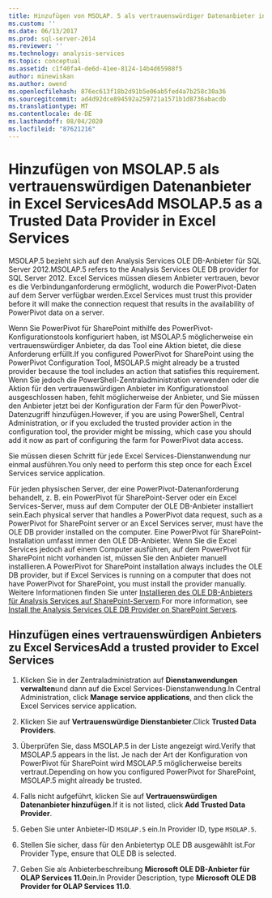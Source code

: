 ```yaml
---
title: Hinzufügen von MSOLAP. 5 als vertrauenswürdiger Datenanbieter in Excel Services | Microsoft-Dokumentation
ms.custom: ''
ms.date: 06/13/2017
ms.prod: sql-server-2014
ms.reviewer: ''
ms.technology: analysis-services
ms.topic: conceptual
ms.assetid: c1f40fa4-de6d-41ee-8124-14b4d65988f5
author: minewiskan
ms.author: owend
ms.openlocfilehash: 876ec613f18b2d91b5e06ab5fed4a7b258c30a36
ms.sourcegitcommit: ad4d92dce894592a259721a1571b1d8736abacdb
ms.translationtype: MT
ms.contentlocale: de-DE
ms.lasthandoff: 08/04/2020
ms.locfileid: "87621216"
---
```

# <a name="add-msolap5-as-a-trusted-data-provider-in-excel-services"></a><span data-ttu-id="53abc-102">Hinzufügen von MSOLAP.5 als vertrauenswürdigen Datenanbieter in Excel Services</span><span class="sxs-lookup"><span data-stu-id="53abc-102">Add MSOLAP.5 as a Trusted Data Provider in Excel Services</span></span>
  <span data-ttu-id="53abc-103">MSOLAP.5 bezieht sich auf den Analysis Services OLE DB-Anbieter für SQL Server 2012.</span><span class="sxs-lookup"><span data-stu-id="53abc-103">MSOLAP.5 refers to the Analysis Services OLE DB provider for SQL Server 2012.</span></span> <span data-ttu-id="53abc-104">Excel Services müssen diesem Anbieter vertrauen, bevor es die Verbindunganforderung ermöglicht, wodurch die PowerPivot-Daten auf dem Server verfügbar werden.</span><span class="sxs-lookup"><span data-stu-id="53abc-104">Excel Services must trust this provider before it will make the connection request that results in the availability of PowerPivot data on a server.</span></span>  
  
 <span data-ttu-id="53abc-105">Wenn Sie PowerPivot für SharePoint mithilfe des PowerPivot-Konfigurationstools konfiguriert haben, ist MSOLAP.5 möglicherweise ein vertrauenswürdiger Anbieter, da das Tool eine Aktion bietet, die diese Anforderung erfüllt.</span><span class="sxs-lookup"><span data-stu-id="53abc-105">If you configured PowerPivot for SharePoint using the PowerPivot Configuration Tool, MSOLAP.5 might already be a trusted provider because the tool includes an action that satisfies this requirement.</span></span> <span data-ttu-id="53abc-106">Wenn Sie jedoch die PowerShell-Zentraladministration verwenden oder die Aktion für den vertrauenswürdigen Anbieter im Konfigurationstool ausgeschlossen haben, fehlt möglicherweise der Anbieter, und Sie müssen den Anbieter jetzt bei der Konfiguration der Farm für den PowerPivot-Datenzugriff hinzufügen.</span><span class="sxs-lookup"><span data-stu-id="53abc-106">However, if you are using PowerShell, Central Administration, or if you excluded the trusted provider action in the configuration tool, the provider might be missing, which case you should add it now as part of configuring the farm for PowerPivot data access.</span></span>  
  
 <span data-ttu-id="53abc-107">Sie müssen diesen Schritt für jede Excel Services-Dienstanwendung nur einmal ausführen.</span><span class="sxs-lookup"><span data-stu-id="53abc-107">You only need to perform this step once for each Excel Services service application.</span></span>  
  
 <span data-ttu-id="53abc-108">Für jeden physischen Server, der eine PowerPivot-Datenanforderung behandelt, z. B. ein PowerPivot für SharePoint-Server oder ein Excel Services-Server, muss auf dem Computer der OLE DB-Anbieter installiert sein.</span><span class="sxs-lookup"><span data-stu-id="53abc-108">Each physical server that handles a PowerPivot data request, such as a PowerPivot for SharePoint server or an Excel Services server, must have the OLE DB provider installed on the computer.</span></span> <span data-ttu-id="53abc-109">Eine PowerPivot für SharePoint-Installation umfasst immer den OLE DB-Anbieter. Wenn Sie die Excel Services jedoch auf einem Computer ausführen, auf dem PowerPivot für SharePoint nicht vorhanden ist, müssen Sie den Anbieter manuell installieren.</span><span class="sxs-lookup"><span data-stu-id="53abc-109">A PowerPivot for SharePoint installation always includes the OLE DB provider, but if Excel Services is running on a computer that does not have PowerPivot for SharePoint, you must install the provider manually.</span></span> <span data-ttu-id="53abc-110">Weitere Informationen finden Sie unter [Installieren des OLE DB-Anbieters für Analysis Services auf SharePoint-Servern](../../sql-server/install/install-the-analysis-services-ole-db-provider-on-sharepoint-servers.md).</span><span class="sxs-lookup"><span data-stu-id="53abc-110">For more information, see [Install the Analysis Services OLE DB Provider on SharePoint Servers](../../sql-server/install/install-the-analysis-services-ole-db-provider-on-sharepoint-servers.md).</span></span>  
  
## <a name="add-a-trusted-provider-to-excel-services"></a><span data-ttu-id="53abc-111">Hinzufügen eines vertrauenswürdigen Anbieters zu Excel Services</span><span class="sxs-lookup"><span data-stu-id="53abc-111">Add a trusted provider to Excel Services</span></span>  
  
1.  <span data-ttu-id="53abc-112">Klicken Sie in der Zentraladministration auf **Dienstanwendungen verwalten**und dann auf die Excel Services-Dienstanwendung.</span><span class="sxs-lookup"><span data-stu-id="53abc-112">In Central Administration, click **Manage service applications**, and then click the Excel Services service application.</span></span>  
  
2.  <span data-ttu-id="53abc-113">Klicken Sie auf **Vertrauenswürdige Dienstanbieter**.</span><span class="sxs-lookup"><span data-stu-id="53abc-113">Click **Trusted Data Providers**.</span></span>  
  
3.  <span data-ttu-id="53abc-114">Überprüfen Sie, dass MSOLAP.5 in der Liste angezeigt wird.</span><span class="sxs-lookup"><span data-stu-id="53abc-114">Verify that MSOLAP.5 appears in the list.</span></span> <span data-ttu-id="53abc-115">Je nach der Art der Konfiguration von PowerPivot für SharePoint wird MSOLAP.5 möglicherweise bereits vertraut.</span><span class="sxs-lookup"><span data-stu-id="53abc-115">Depending on how you configured PowerPivot for SharePoint, MSOLAP.5 might already be trusted.</span></span>  
  
4.  <span data-ttu-id="53abc-116">Falls nicht aufgeführt, klicken Sie auf **Vertrauenswürdigen Datenanbieter hinzufügen**.</span><span class="sxs-lookup"><span data-stu-id="53abc-116">If it is not listed, click **Add Trusted Data Provider**.</span></span>  
  
5.  <span data-ttu-id="53abc-117">Geben Sie unter Anbieter-ID `MSOLAP.5` ein.</span><span class="sxs-lookup"><span data-stu-id="53abc-117">In Provider ID, type `MSOLAP.5`.</span></span>  
  
6.  <span data-ttu-id="53abc-118">Stellen Sie sicher, dass für den Anbietertyp OLE DB ausgewählt ist.</span><span class="sxs-lookup"><span data-stu-id="53abc-118">For Provider Type, ensure that OLE DB is selected.</span></span>  
  
7.  <span data-ttu-id="53abc-119">Geben Sie als Anbieterbeschreibung **Microsoft OLE DB-Anbieter für OLAP Services 11.0**ein.</span><span class="sxs-lookup"><span data-stu-id="53abc-119">In Provider Description, type **Microsoft OLE DB Provider for OLAP Services 11.0**.</span></span>  
  
  
